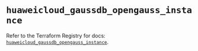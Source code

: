 # `huaweicloud_gaussdb_opengauss_instance`

Refer to the Terraform Registry for docs: [`huaweicloud_gaussdb_opengauss_instance`](https://registry.terraform.io/providers/huaweicloud/huaweicloud/1.71.1/docs/resources/gaussdb_opengauss_instance).
